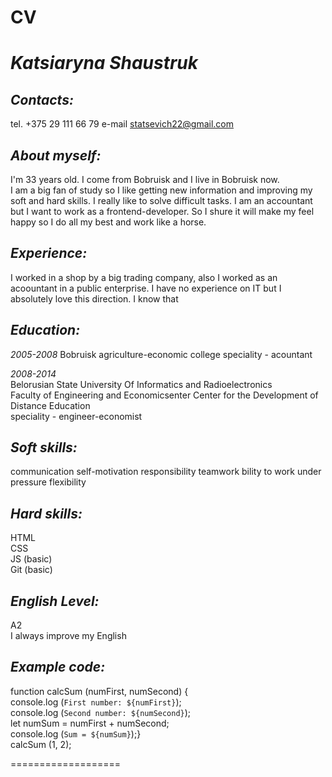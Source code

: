 # CV


*Katsiaryna Shaustruk*     
===============


*Contacts:*          
---------------                               

tel.    +375 29 111 66 79
e-mail  statsevich22@gmail.com                                                                                   


*About myself:*       
---------------

I'm 33 years old.
I come from Bobruisk and I live in Bobruisk now.  
I am a big fan of study so I like getting new information and improving 
my soft and hard skills. I really like to solve difficult tasks.
I am an accountant but I want to work as a frontend-developer. 
So I shure it will make my feel happy so I do all my best and work like a horse.
 

*Experience:*                      
---------------               
                                            
I worked in a shop by a big trading company, also I worked as an acoountant in a public enterprise.
I have no experience on IT but I absolutely love this direction. 
I know that 

                                                           

*Education:*                                                
---------------

*2005-2008*
Bobruisk agriculture-economic college
speciality - acountant      
          
*2008-2014*                    
Belorusian State University Of Informatics and Radioelectronics                                        
Faculty of Engineering and Economicsenter Center for the Development of Distance Education                                                    
speciality - engineer-economist              


*Soft skills:*                  
---------------

communication
self-motivation
responsibility
teamwork
bility to work under pressure
flexibility

*Hard skills:*
---------------

HTML                  
CSS                       
JS (basic)    
Git (basic)  


*English Level:*                     
---------------

A2                          
I always improve my English        

                       
*Example code:*                     
---------------
function calcSum (numFirst, numSecond) {  
console.log (`First number: ${numFirst}`);    
console.log (`Second number: ${numSecond}`);    
let numSum = numFirst + numSecond;      
console.log (`Sum = ${numSum}`);}     
calcSum (1, 2);      




===================


